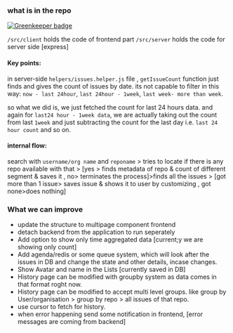 ### what is in the repo

[![Greenkeeper badge](https://badges.greenkeeper.io/saikatharryc/git-issue-node.svg)](https://greenkeeper.io/)

`/src/client` holds the code of frontend part
`/src/server` holds the code for server side [express]

#### Key points:

in server-side `helpers/issues.helper.js` file , `getIssueCount` function just finds and gives the count of issues by date.
its not capable to filter in this way:
`now - last 24hour`, `last 24hour - 1week`, `last week- more than week`.

so what we did is, we just fetched the count for last 24 hours data.
and again for `last24 hour - 1week data`, we are actually taking out the count from last `1week` and just subtracting the count for the last day i.e. `last 24 hour count` and so on.

#### internal flow:

search with `username/org name` and `reponame` >
tries to locate if there is any repo available with that > [yes > finds metadata of repo & count of different segment & saves it , no> terminates the process]>finds all the issues > [got more than 1 issue> saves issue & shows it to user by customizing , got none>does nothing]

### What we can improve

- update the structure to multipage component frontend
- detach backend from the application to run seperately
- Add option to show only time aggregated data [current;y we are showing only count]
- Add agenda/redis or some queue system, which will look after the issues in DB and change the state and other details, incase changes.
- Show Avatar and name in the Lists [currently saved in DB]
- History page can be modified with groupby system as data comes in that format roght now.
- History page can be modified to accept multi level groups. like group by User/organisation > group by repo > all issues of that repo.
- use cursor to fetch for history.
- when error happening send some notification in frontend, [error messages are coming from backend]
